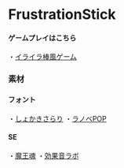 # FrustrationStick

#### ゲームプレイはこちら
・[イライラ棒風ゲーム](https://unityroom.com/games/frustrationstick)


### 素材
#### フォント
・[しょかきさらり](https://booth.pm/en/items/2199202?registration=1)
・[ラノベPOP](http://www.fontna.com/blog/1706/)

####  SE
・[魔王魂](https://maou.audio/)
・[効果音ラボ](https://soundeffect-lab.info/)
